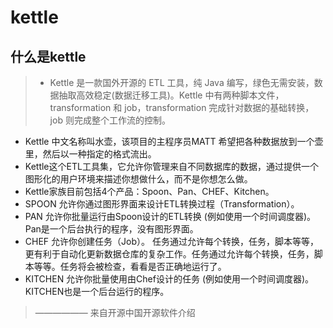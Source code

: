 # kettle

## 什么是kettle
> - Kettle 是一款国外开源的 ETL 工具，纯 Java 编写，绿色无需安装，数据抽取高效稳定(数据迁移工具)。Kettle 中有两种脚本文件，transformation 和 job，transformation 完成针对数据的基础转换，job 则完成整个工作流的控制。
- Kettle 中文名称叫水壶，该项目的主程序员MATT 希望把各种数据放到一个壶里，然后以一种指定的格式流出。
- Kettle这个ETL工具集，它允许你管理来自不同数据库的数据，通过提供一个图形化的用户环境来描述你想做什么，而不是你想怎么做。
- Kettle家族目前包括4个产品：Spoon、Pan、CHEF、Kitchen。 
- SPOON 允许你通过图形界面来设计ETL转换过程（Transformation）。 
- PAN 允许你批量运行由Spoon设计的ETL转换 (例如使用一个时间调度器)。Pan是一个后台执行的程序，没有图形界面。 
- CHEF 允许你创建任务（Job）。 任务通过允许每个转换，任务，脚本等等，更有利于自动化更新数据仓库的复杂工作。任务通过允许每个转换，任务，脚本等等。任务将会被检查，看看是否正确地运行了。 
- KITCHEN 允许你批量使用由Chef设计的任务 (例如使用一个时间调度器)。KITCHEN也是一个后台运行的程序。
>  
>  —————— 来自开源中国开源软件介绍